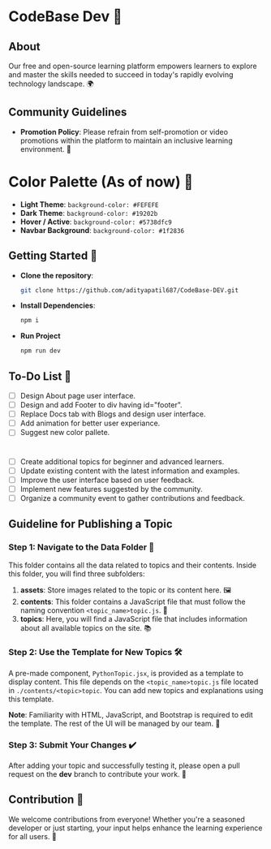 # CodeBase Dev 🚀

## About
Our free and open-source learning platform empowers learners to explore and master the skills needed to succeed in today's rapidly evolving technology landscape. 🌍

## Community Guidelines
- **Promotion Policy**: Please refrain from self-promotion or video promotions within the platform to maintain an inclusive learning environment. 🤝

# Color Palette (As of now) 🎨

- **Light Theme**: `background-color: #FEFEFE`
- **Dark Theme**: `background-color: #19202b`
- **Hover / Active**: `background-color: #5738dfc9`
- **Navbar Background**: `background-color: #1f2836`


## Getting Started 🚀

- **Clone the repository**:
  ```bash
  git clone https://github.com/adityapatil687/CodeBase-DEV.git
- **Install Dependencies**:
  ```bash
  npm i
- **Run Project**
  ```bash
  npm run dev
  
## To-Do List 📝
- [ ] Design About page user interface.
- [ ] Design and add Footer to div having id="footer".
- [ ] Replace Docs tab with Blogs and design user interface.
- [ ] Add animation for better user experiance.
- [ ] Suggest new color pallete.
#
- [ ] Create additional topics for beginner and advanced learners.
- [ ] Update existing content with the latest information and examples.
- [ ] Improve the user interface based on user feedback.
- [ ] Implement new features suggested by the community.
- [ ] Organize a community event to gather contributions and feedback.

## Guideline for Publishing a Topic

### Step 1: Navigate to the Data Folder 📁
This folder contains all the data related to topics and their contents. Inside this folder, you will find three subfolders:

1. **assets**: Store images related to the topic or its content here. 🖼️
2. **contents**: This folder contains a JavaScript file that must follow the naming convention `<topic_name>topic.js`. 📄
3. **topics**: Here, you will find a JavaScript file that includes information about all available topics on the site. 📚

### Step 2: Use the Template for New Topics 🛠️
A pre-made component, `PythonTopic.jsx`, is provided as a template to display content. This file depends on the `<topic_name>topic.js` file located in `./contents/<topic>topic`. You can add new topics and explanations using this template. 

**Note**: Familiarity with HTML, JavaScript, and Bootstrap is required to edit the template. The rest of the UI will be managed by our team. 🎨

### Step 3: Submit Your Changes ✔️
After adding your topic and successfully testing it, please open a pull request on the **dev** branch to contribute your work. 📝

## Contribution 🤗
We welcome contributions from everyone! Whether you're a seasoned developer or just starting, your input helps enhance the learning experience for all users. 🌟
